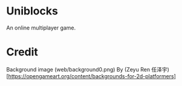 # Uniblocks
An online multiplayer game.

# Credit
Background image (web/background0.png) By (Zeyu Ren 任泽宇)[https://opengameart.org/content/backgrounds-for-2d-platformers]
